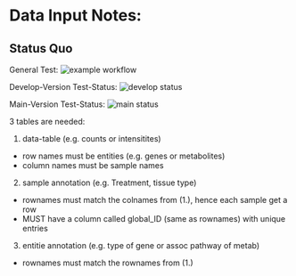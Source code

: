 # Data Input Notes:
## Status Quo
General Test:
![example workflow](https://github.com/LeaSeep/cOmicsArt/actions/workflows/run-tests.yaml/badge.svg)

Develop-Version Test-Status:
![develop status](https://github.com/LeaSeep/cOmicsArt/actions/workflows/run-tests.yaml/badge.svg?branch=develop)

Main-Version Test-Status:
![main status](https://github.com/LeaSeep/cOmicsArt/actions/workflows/run-tests.yaml/badge.svg?branch=main)

3 tables are needed:
1. data-table (e.g. counts or intensitites)
  - row names must be entities (e.g. genes or metabolites)
  - column names must be sample names
2. sample annotation (e.g. Treatment, tissue type) 
  - rownames must match the colnames from (1.), hence each sample get a row
  - MUST have a column called global_ID (same as rownames) with unique entries
3. entitie annotation (e.g. type of gene or assoc pathway of metab)
  - rownames must match the rownames from (1.)
